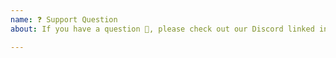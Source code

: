 ```yaml
---
name: ❓ Support Question
about: If you have a question 💬, please check out our Discord linked in the README!

---
```


<!--
Do not ask for support or ask usage questions in the issue tracker.
The issue will be closed without any comment since the issue tracker is not a support system.
There is a Discord server linked in the README where you can ask questions.
-->
